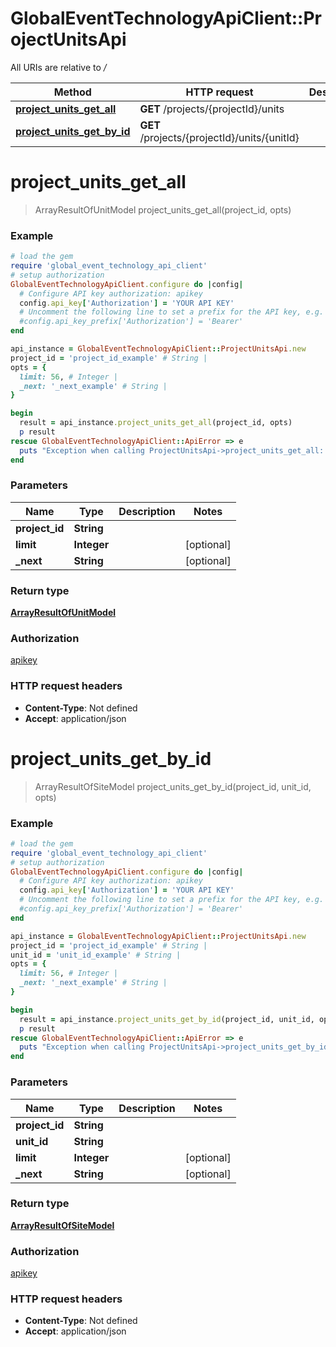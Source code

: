 # GlobalEventTechnologyApiClient::ProjectUnitsApi

All URIs are relative to */*

Method | HTTP request | Description
------------- | ------------- | -------------
[**project_units_get_all**](ProjectUnitsApi.md#project_units_get_all) | **GET** /projects/{projectId}/units | 
[**project_units_get_by_id**](ProjectUnitsApi.md#project_units_get_by_id) | **GET** /projects/{projectId}/units/{unitId} | 

# **project_units_get_all**
> ArrayResultOfUnitModel project_units_get_all(project_id, opts)



### Example
```ruby
# load the gem
require 'global_event_technology_api_client'
# setup authorization
GlobalEventTechnologyApiClient.configure do |config|
  # Configure API key authorization: apikey
  config.api_key['Authorization'] = 'YOUR API KEY'
  # Uncomment the following line to set a prefix for the API key, e.g. 'Bearer' (defaults to nil)
  #config.api_key_prefix['Authorization'] = 'Bearer'
end

api_instance = GlobalEventTechnologyApiClient::ProjectUnitsApi.new
project_id = 'project_id_example' # String | 
opts = { 
  limit: 56, # Integer | 
  _next: '_next_example' # String | 
}

begin
  result = api_instance.project_units_get_all(project_id, opts)
  p result
rescue GlobalEventTechnologyApiClient::ApiError => e
  puts "Exception when calling ProjectUnitsApi->project_units_get_all: #{e}"
end
```

### Parameters

Name | Type | Description  | Notes
------------- | ------------- | ------------- | -------------
 **project_id** | **String**|  | 
 **limit** | **Integer**|  | [optional] 
 **_next** | **String**|  | [optional] 

### Return type

[**ArrayResultOfUnitModel**](ArrayResultOfUnitModel.md)

### Authorization

[apikey](../README.md#apikey)

### HTTP request headers

 - **Content-Type**: Not defined
 - **Accept**: application/json



# **project_units_get_by_id**
> ArrayResultOfSiteModel project_units_get_by_id(project_id, unit_id, opts)



### Example
```ruby
# load the gem
require 'global_event_technology_api_client'
# setup authorization
GlobalEventTechnologyApiClient.configure do |config|
  # Configure API key authorization: apikey
  config.api_key['Authorization'] = 'YOUR API KEY'
  # Uncomment the following line to set a prefix for the API key, e.g. 'Bearer' (defaults to nil)
  #config.api_key_prefix['Authorization'] = 'Bearer'
end

api_instance = GlobalEventTechnologyApiClient::ProjectUnitsApi.new
project_id = 'project_id_example' # String | 
unit_id = 'unit_id_example' # String | 
opts = { 
  limit: 56, # Integer | 
  _next: '_next_example' # String | 
}

begin
  result = api_instance.project_units_get_by_id(project_id, unit_id, opts)
  p result
rescue GlobalEventTechnologyApiClient::ApiError => e
  puts "Exception when calling ProjectUnitsApi->project_units_get_by_id: #{e}"
end
```

### Parameters

Name | Type | Description  | Notes
------------- | ------------- | ------------- | -------------
 **project_id** | **String**|  | 
 **unit_id** | **String**|  | 
 **limit** | **Integer**|  | [optional] 
 **_next** | **String**|  | [optional] 

### Return type

[**ArrayResultOfSiteModel**](ArrayResultOfSiteModel.md)

### Authorization

[apikey](../README.md#apikey)

### HTTP request headers

 - **Content-Type**: Not defined
 - **Accept**: application/json



